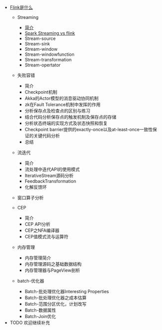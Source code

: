 * [Flink是什么](./doc/what-is-flink.md)
  * Streaming
    * [简介](./doc/what-is-flink.md)
    * [Spark Streaming vs flink](./doc/flink-vs-sparkstreaming.md)
    * Stream-source
    * Stream-sink
    * Stream-window
    * Stream-windowfunction
    * Stream-transformation
    * Stream-opertator
  * 失败容错
    * 简介
    * Checkpoint机制
    * Akka的Actor模型的消息驱动协同机制
    * zk在Fault Tolerance机制中发挥的作用
    * 分析保存点及检查点的区别与练习
    * 结合代码分析保存点的触发机制及保存点的存储
    * 分析状态终端的实现方式及状态快照和恢复
    * Checkpoint barrier提供的exactly-once以及at-least-once一致性保证的关键代码分析
    * 总结
  * 流迭代
    * 简介
    * 流处理中迭代API的使用模式
    * IterativeStream源码分析
    * FeedbackTransformation
    * 化解反馈环
  * 窗口算子分析

  * CEP
    * 简介
    * CEP API分析
    * CEP之NFA编译器
    * CEP值模式流与运算符

  * 内存管理
    * 内存管理简介
    * 内存管理源码之基础数据结构
    * 内存管理器与PageView剖析

  * batch-优化器
    * Batch-批处理优化器Interesting Properties
    * Batch-批处理优化器之成本估算
    * Batch-范围分区优化，计划改写
    * Batch-数据属性
    * Batch-Join优化
* TODO 欢迎继续补充
